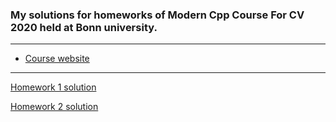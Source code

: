 ### My solutions for homeworks of Modern Cpp Course For CV 2020 held at Bonn university.
------
* [Course website](https://www.ipb.uni-bonn.de/teaching/cpp-2020/tutorials/)

--- 
[Homework 1 solution](https://github.com/saeedarabi92/Modern-Cpp-Course-For-CV-2020/tree/main/homework_1#homework-1)

[Homework 2 solution](https://github.com/saeedarabi92/Modern-Cpp-Course-For-CV-2020/tree/main/homework_2#homework-2)